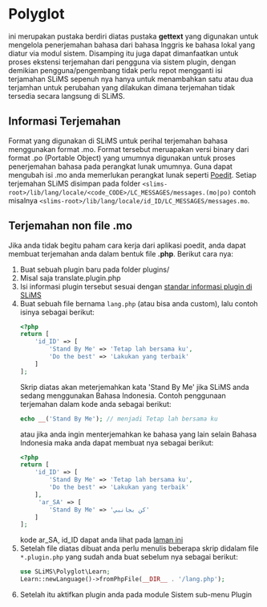 # Polyglot
ini merupakan pustaka berdiri diatas pustaka **gettext** yang digunakan untuk mengelola penerjemahan bahasa dari bahasa Inggris ke bahasa lokal yang diatur via modul sistem. Disamping itu juga dapat dimanfaatkan untuk proses ekstensi terjemahan dari pengguna via sistem plugin, dengan demikian pengguna/pengembang tidak perlu repot mengganti isi terjamahan SLiMS sepenuh nya hanya untuk menambahkan satu atau dua terjamhan untuk perubahan yang dilakukan dimana terjemahan tidak tersedia secara langsung di SLiMS.

## Informasi Terjemahan
Format yang digunakan di SLiMS untuk perihal terjemahan bahasa menggunakan format .mo. Format tersebut meruapakan versi binary dari format .po (Portable Object) yang umumnya digunakan untuk proses penerjemahan bahasa pada perangkat lunak umumnya. Guna dapat mengubah isi .mo anda memerlukan perangkat lunak seperti [Poedit](https://poedit.net/).
Setiap terjemahan SLiMS disimpan pada folder ``` <slims-root>/lib/lang/locale/<code_CODE>/LC_MESSAGES/messages.(mo|po) ``` contoh misalnya ``` <slims-root>/lib/lang/locale/id_ID/LC_MESSAGES/messages.mo ```. 

## Terjemahan non file .mo
Jika anda tidak begitu paham cara kerja dari aplikasi poedit, anda dapat membuat terjemahan anda dalam bentuk file **.php**. Berikut cara nya:
1. Buat sebuah plugin baru pada folder plugins/
2. Misal saja translate.plugin.php
3. Isi informasi plugin tersebut sesuai dengan [standar informasi plugin di SLiMS](https://slims.github.io/docs/development-guide/Plugin/Intro#format-isi-plugin)
4. Buat sebuah file bernama ``lang.php`` (atau bisa anda custom), lalu contoh isinya sebagai berikut:
    ```php
    <?php
    return [
        'id_ID' => [
            'Stand By Me' => 'Tetap lah bersama ku',
            'Do the best' => 'Lakukan yang terbaik'
        ]
    ];
    ```
    Skrip diatas akan meterjemahkan kata 'Stand By Me' jika SLiMS anda sedang menggunakan Bahasa Indonesia. Contoh penggunaan terjemahan dalam kode anda sebagai berikut:
    ```php
    echo __('Stand By Me'); // menjadi Tetap lah bersama ku
    ```
    atau jika anda ingin menterjemahkan ke bahasa yang lain selain Bahasa Indonesia maka anda dapat membuat nya sebagai berikut:
    ```php
    <?php
    return [
        'id_ID' => [
            'Stand By Me' => 'Tetap lah bersama ku',
            'Do the best' => 'Lakukan yang terbaik'
        ],
         'ar_SA' => [
            'Stand By Me' => 'كن بجانبي'
        ]
    ];
    ```
    kode ar_SA, id_ID dapat anda lihat pada [laman ini](https://developers.staffbase.com/references/languages-and-locale-codes/#list-of-languages-and-locale-codes)
5. Setelah file diatas dibuat anda perlu menulis beberapa skrip didalam file ```*.plugin.php``` yang sudah anda buat sebelum nya sebagai berikut:
    ```php
    use SLiMS\Polyglot\Learn;
    Learn::newLanguage()->fromPhpFile(__DIR__ . '/lang.php');
    ```
6. Setelah itu aktifkan plugin anda pada module Sistem sub-menu Plugin